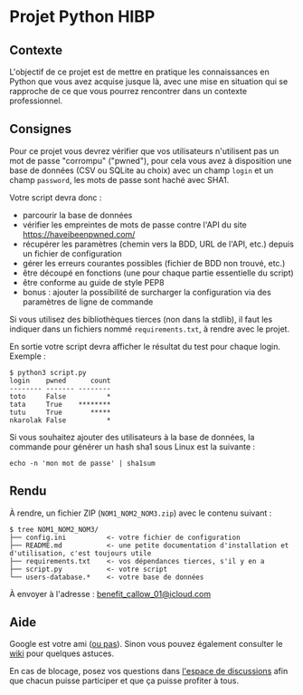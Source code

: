 # Projet Python HIBP

## Contexte

L'objectif de ce projet est de mettre en pratique les connaissances en Python
que vous avez acquise jusque là, avec une mise en situation qui se rapproche de
ce que vous pourrez rencontrer dans un contexte professionnel.

## Consignes

Pour ce projet vous devrez vérifier que vos utilisateurs n'utilisent pas un mot
de passe "corrompu" ("pwned"), pour cela vous avez à disposition une base de
données (CSV ou SQLite au choix) avec un champ `login` et un champ `password`,
les mots de passe sont haché avec SHA1.

Votre script devra donc :
- parcourir la base de données
- vérifier les empreintes de mots de passe contre l'API du site
  https://haveibeenpwned.com/
- récupérer les paramètres (chemin vers la BDD, URL de l'API, etc.) depuis un
  fichier de configuration
- gérer les erreurs courantes possibles (fichier de BDD non trouvé, etc.)
- être découpé en fonctions (une pour chaque partie essentielle du script)
- être conforme au guide de style PEP8
- bonus : ajouter la possibilité de surcharger la configuration via des
  paramètres de ligne de commande

Si vous utilisez des bibliothèques tierces (non dans la stdlib), il faut les
indiquer dans un fichiers nommé `requirements.txt`, à rendre avec le projet.

En sortie votre script devra afficher le résultat du test pour chaque login.
Exemple :

```
$ python3 script.py
login    pwned      count
-------- ------- --------
toto     False          *
tata     True    ********
tutu     True       *****
nkarolak False          *
```

Si vous souhaitez ajouter des utilisateurs à la base de données, la commande
pour générer un hash sha1 sous Linux est la suivante :

```
echo -n 'mon mot de passe' | sha1sum
```

## Rendu

À rendre, un fichier ZIP (`NOM1_NOM2_NOM3.zip`) avec le contenu suivant :

```
$ tree NOM1_NOM2_NOM3/
├── config.ini          <- votre fichier de configuration
├── README.md           <- une petite documentation d'installation et d'utilisation, c'est toujours utile
├── requirements.txt    <- vos dépendances tierces, s'il y en a
├── script.py           <- votre script
└── users-database.*    <- votre base de données
```

À envoyer à l'adresse : [benefit_callow_01@icloud.com](mailto:benefit_callow_01@icloud.com)

## Aide

Google est votre ami ([ou pas](https://www.zdnet.com/finance/google-is-not-your-friend/)).
Sinon vous pouvez également consulter le [wiki](https://github.com/nikaro/assr-python-projet/wiki)
pour quelques astuces.

En cas de blocage, posez vos questions dans
[l'espace de discussions](https://github.com/nikaro/assr-python-projet/discussions)
afin que chacun puisse participer et que ça puisse profiter à tous.
